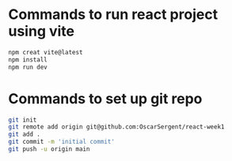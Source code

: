 # Commands to run react project using vite

```bash
npm creat vite@latest
npm install
npm run dev
```



# Commands to set up git repo
```bash
git init
git remote add origin git@github.com:OscarSergent/react-week1
git add .
git commit -m 'initial commit'
git push -u origin main